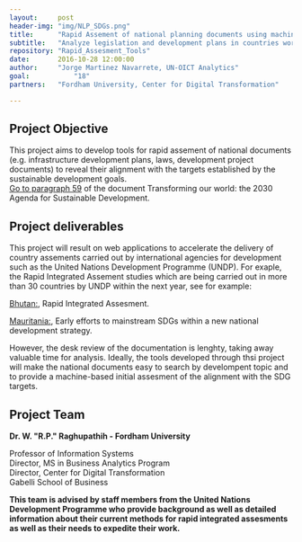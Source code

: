 ```yaml
---
layout:     post
header-img: "img/NLP_SDGs.png"
title:      "Rapid Assement of national planning documents using machine-based text analysis"
subtitle:   "Analyze legislation and development plans in countries worldwide to reveal their alignment with the SDG targets."
repository: "Rapid_Assesment_Tools"
date:       2016-10-28 12:00:00
author:     "Jorge Martinez Navarrete, UN-OICT Analytics"
goal:		    "18"
partners:   "Fordham University, Center for Digital Transformation"

---
```

Project Objective
--------------

This project aims to develop tools for rapid assement of national documents (e.g. infrastructure development plans, laws,  development project documents) to reveal their alignment with the targets established by the sustainable development goals.  
[Go to paragraph 59](https://sustainabledevelopment.un.org/post2015/transformingourworld) of the document Transforming our world: the 2030 Agenda for Sustainable Development.

Project deliverables
------------

This project will result on web applications to accelerate the delivery of country assements carried out by international agencies for development such as the United Nations Development Programme (UNDP). For exaple, the Rapid Integrated Assement studies which are being carried out in more than 30 countries by UNDP within the next year, see for example:

[Bhutan:](https://undg.org/wp-content/uploads/2016/06/RIA_Bhutan_Key_Observations-18.12.2015.pdf), Rapid Integrated Assesment.

[Mauritania:](https://undg.org/main/undg_document/mauritania-demonstrating-early-efforts-to-mainstream-sdgs-within-a-new-nat/), Early efforts to mainstream SDGs within a new national development strategy.

However, the desk review of the documentation is lenghty, taking away valuable time for analysis. Ideally, the tools developed through thsi project will make the national documents easy to search by develompent topic and to provide a machine-based initial assesment of the alignment with the SDG targets.

Project Team
------------

**Dr. W. "R.P." Raghupathih - Fordham University**

Professor of Information Systems  
Director, MS in Business Analytics Program  
Director, Center for Digital Transformation  
Gabelli School of Business

**This team is advised by staff members from the United Nations Development Programme who provide background as well as detailed information about their current methods for rapid integrated assesments as well as their needs to expedite their work.**
